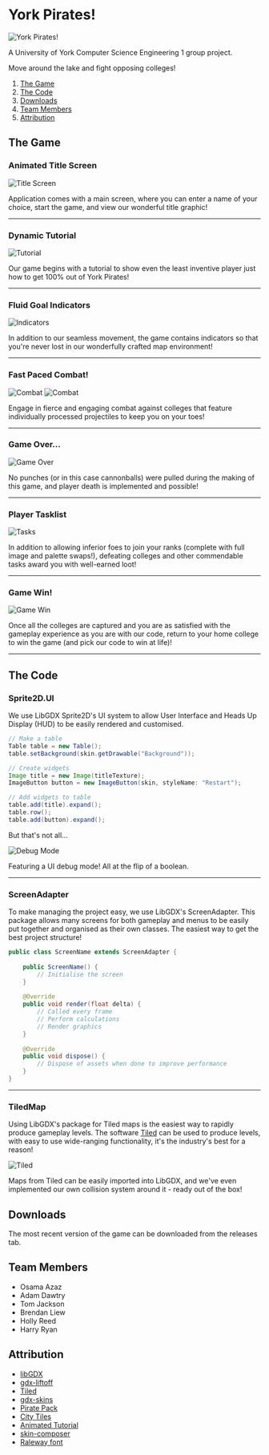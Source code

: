 # York Pirates!

![York Pirates!](https://engteam14.github.io/media/Logo.gif)

A University of York Computer Science Engineering 1 group project.

Move around the lake and fight opposing colleges!

1. [The Game](#the-game)
2. [The Code](#the-code)
3. [Downloads](#downloads)
4. [Team Members](#team-members)
5. [Attribution](#attribution)

## The Game

### Animated Title Screen

![Title Screen](https://github.com/engteam14/engteam14.github.io/blob/4eec4ebe7497bdd52e685b58480de33d258af742/media/Title_Screen.gif)

Application comes with a main screen, where you can enter a name of your choice, start the game, and view our wonderful
title graphic!
<hr/>

### Dynamic Tutorial

![Tutorial](https://github.com/engteam14/engteam14.github.io/blob/4eec4ebe7497bdd52e685b58480de33d258af742/media/Tutorial.gif)

Our game begins with a tutorial to show even the least inventive player just how to get 100% out of York Pirates!

<hr/>

### Fluid Goal Indicators

![Indicators](https://github.com/engteam14/engteam14.github.io/blob/4eec4ebe7497bdd52e685b58480de33d258af742/media/Indicators.gif)

In addition to our seamless movement, the game contains indicators so that you're never lost in our wonderfully crafted
map environment!

<hr/>

### Fast Paced Combat!

![Combat](https://github.com/engteam14/engteam14.github.io/blob/4eec4ebe7497bdd52e685b58480de33d258af742/media/Combat.gif)
![Combat](https://github.com/engteam14/engteam14.github.io/blob/4eec4ebe7497bdd52e685b58480de33d258af742/media/Combat2.gif)

Engage in fierce and engaging combat against colleges that feature individually processed projectiles to keep you on
your toes!

<hr/>

### Game Over...

![Game Over](https://github.com/engteam14/engteam14.github.io/blob/4eec4ebe7497bdd52e685b58480de33d258af742/media/Game_Over.gif)

No punches (or in this case cannonballs) were pulled during the making of this game, and player death is implemented and
possible!

<hr/>

### Player Tasklist

![Tasks](https://github.com/engteam14/engteam14.github.io/blob/4eec4ebe7497bdd52e685b58480de33d258af742/media/Tasks.gif)

In addition to allowing inferior foes to join your ranks (complete with full image and palette swaps!), defeating
colleges and other commendable tasks award you with well-earned loot!

<hr/>

### Game Win!

![Game Win](https://github.com/engteam14/engteam14.github.io/blob/4eec4ebe7497bdd52e685b58480de33d258af742/media/Game_Win.gif)

Once all the colleges are captured and you are as satisfied with the gameplay experience as you are with our code,
return to your home college to win the game (and pick our code to win at life)!

<hr/>

## The Code

### Sprite2D.UI

We use LibGDX Sprite2D's UI system to allow User Interface and Heads Up Display (HUD) to be easily rendered and
customised.

```java
// Make a table
Table table = new Table();
table.setBackground(skin.getDrawable("Background"));

// Create widgets
Image title = new Image(titleTexture);
ImageButton button = new ImageButton(skin, styleName: "Restart");

// Add widgets to table
table.add(title).expand();
table.row();
table.add(button).expand();
```

But that's not all...

![Debug Mode](https://github.com/engteam14/engteam14.github.io/blob/4eec4ebe7497bdd52e685b58480de33d258af742/media/Debug.gif)

Featuring a UI debug mode! All at the flip of a boolean.

<hr/>

### ScreenAdapter

To make managing the project easy, we use LibGDX's ScreenAdapter.
This package allows many screens for both gameplay and menus to be easily put together and organised as their own
classes.
The easiest way to get the best project structure!

```java
public class ScreenName extends ScreenAdapter {
    
    public ScreenName() {
        // Initialise the screen
    }
    
    @Override
    public void render(float delta) {
        // Called every frame
        // Perform calculations
        // Render graphics
    }
    
    @Override
    public void dispose() {
        // Dispose of assets when done to improve performance
    }
}
```

<hr/>

### TiledMap

Using LibGDX's package for Tiled maps is the easiest way to rapidly produce gameplay levels.
The software [Tiled](https://www.mapeditor.org) can be used to produce levels, with easy to use wide-ranging
functionality, it's the industry's best for a reason!

![Tiled](https://github.com/engteam14/engteam14.github.io/blob/8bcd1e29772d236150961fb6efaf845062fdc000/media/tiled.gif)

Maps from Tiled can be easily imported into LibGDX, and we've even implemented our own collision system around it -
ready out of the box!

## Downloads

The most recent version of the game can be downloaded from the releases tab.

## Team Members

- Osama Azaz
- Adam Dawtry
- Tom Jackson
- Brendan Liew
- Holly Reed
- Harry Ryan

## Attribution

- [libGDX](https://libgdx.com/)
- [gdx-liftoff](https://github.com/tommyettinger/gdx-liftoff)
- [Tiled](https://www.mapeditor.org/)
- [gdx-skins](https://github.com/czyzby/gdx-skins)
- [Pirate Pack](https://opengameart.org/content/pirate-pack-190)
- [City Tiles](https://opengameart.org/content/12x12-city-tiles-top-down)
- [Animated Tutorial](https://opengameart.org/content/animated-game-controls-tutorial)
- [skin-composer](https://github.com/raeleus/skin-composer)
- [Raleway font](https://fonts.google.com/specimen/Raleway)
